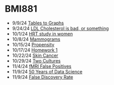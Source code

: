 # BMI881

- 9/9/24 [Tables to Graphs](https://github.com/John-Peters-UW/BMI881/blob/main/tables_to_graphs.md)
- 9/24/24 [LDL Cholesterol is bad, or something](https://github.com/John-Peters-UW/BMI881/blob/main/CHD_incidence.md)
- 10/1/24 [HRT study in women](https://github.com/John-Peters-UW/BMI881/blob/main/HRT.md)
- 10/8/24 [Mammograms](https://github.com/John-Peters-UW/BMI881/blob/main/mammogram.md)
- 10/15/24 [Propensity](https://github.com/John-Peters-UW/BMI881/blob/main/propensity.md)
- 10/17/24 [Homework 1](https://github.com/John-Peters-UW/BMI881/blob/main/homework1/hwk1.md)
- 10/22/24 [Skin Cancer](https://github.com/John-Peters-UW/BMI881/blob/main/skin_cancer.md)
- 10/29/24 [Two Cultures](https://github.com/John-Peters-UW/BMI881/blob/main/two_cultures.md)
- 11/4/24 [fMRI False Positives](https://github.com/John-Peters-UW/BMI881/blob/main/fmri_pvalues.md)
- 11/9/24 [50 Years of Data Science](https://github.com/John-Peters-UW/BMI881/blob/main/50_years.md)
- 11/9/24 [False Discovery Rate](https://github.com/John-Peters-UW/BMI881/blob/main/FWER.md)